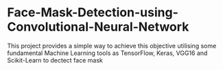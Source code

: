 # Face-Mask-Detection-using-Convolutional-Neural-Network
This project provides a simple way to achieve this objective utilising some fundamental Machine Learning tools as TensorFlow, Keras, VGG16 and Scikit-Learn to dectect face mask
